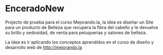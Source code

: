 EnceradoNew
===========

Projecto de prueba para el curso  Mejorando.la, la idea es diseñar un Site para un producto de Belleza
que recupera la fibra del cabello y le devuelve su brillo y sedosidad, de venta para peluquerias y 
salones de belleza.

La idea es ir aplicando los conceptos aprendidos en el curso de diseño y desarrollo web de http://mejorando.la
